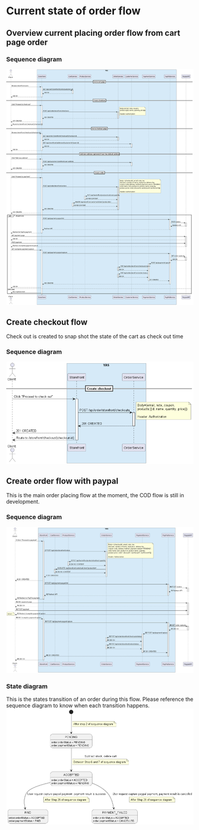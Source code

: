 # Current state of order flow
## Overview current placing order flow from cart page order
### Sequence diagram
!["Complete flow from cart page"](./img/Current%20Order%20flow.svg)

## Create checkout flow
Check out is created to snap shot the state of the cart as check out time
### Sequence diagram
!["Sequence diagram for create checkout flow"](./img/Create%20checkout.png)

## Create order flow with paypal
This is the main order placing flow at the moment, the COD flow is still in development.
### Sequence diagram
!["Sequence diagram for placing order flow"](./img/Create%20order%20flow.png)

### State diagram
This is the states transition of an order during this flow. Please reference the sequence diagram to know when each transition happens.
!["Order state diagram during this sequence"](./img/Order%20State%20diagram.png)
